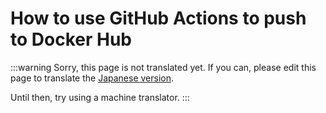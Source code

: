 # How to use GitHub Actions to push to Docker Hub

:::warning
Sorry, this page is not translated yet. If you can, please edit this page to translate the [Japanese version](/docs/admin/push-docker-hub.md).

Until then, try using a machine translator.
:::
